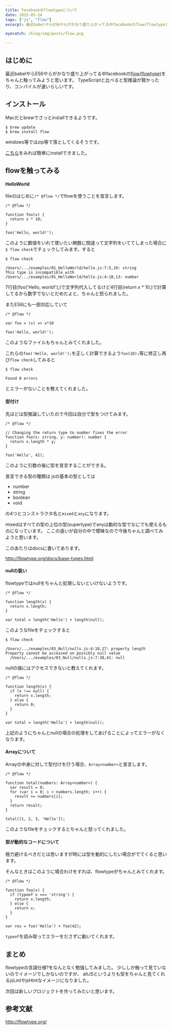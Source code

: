 ```yaml
---
title: Facebookのflowtypeについて
date: 2015-05-24
tags: ["js", "flow"]
excerpt: 最近babelやらES6やらがかなり盛り上がってる中facebookのflow(flowtype)をちゃんと触ってみようと思います。TypeScriptと比べると型推論が賢かったり、コンパイルが速いらしいです。

eyecatch: /blog/img/posts/flow.png

---
```


## はじめに

最近babelやらES6やらがかなり盛り上がってる中facebookの[flow(flowtype)](http://flowtype.org/)をちゃんと触ってみようと思います。
TypeScriptと比べると型推論が賢かったり、コンパイルが速いらしいです。

## インストール

Macだとbrewでさっとinstallできるようです。

```
$ brew update
$ brew install flow
```

windows等ではzip等で落としてくるそうです。

[こちら](http://flowtype.org/docs/getting-started.html#_)をみれば簡単にinstallできました。

## flowを触ってみる

#### HelloWorld

fileのはじめに`/* @flow */`でflowを使うことを宣言します。


```
/* @flow */

function foo(x) {
  return x * 10;
}

foo('Hello, world!');
```

このように数値をいれて使いたい関数に間違って文字列をいててしまった場合に`$ flow check`でチェックしてみます。すると
```
$ flow check

/Users/.../examples/01_HelloWorld/hello.js:7:5,19: string
This type is incompatible with
/Users/.../examples/01_HelloWorld/hello.js:4:10,13: number
```

7行目(foo('Hello, world!');)で文字列代入してるけど4行目(return x * 10;)で計算してるから数字でないとだめだよと、ちゃんと怒られました。

またES6にも一部対応していて

```
/* @flow */

var foo = (x) => x*10

foo('Hello, world!');
```

このようなファイルもちゃんとみてくれました。

これらの`foo('Hello, world!');`を正しく計算できるよう`foo(10);`等に修正し再び`flow check`してみると

```
$ flow check

Found 0 errors
```

とエラーがないことを教えてくれました。


#### 型付け
先ほどは型推論していたので今回は自分で型をつけてみます。

```
/* @flow */

// Changing the return type to number fixes the error
function foo(x: string, y: number): number {
  return x.length * y;
}

foo('Hello', 42);
```
このように引数の後に型を宣言することができる。

宣言できる型の種類は
jsの基本の型としては

- number
- string
- boolean
- void

の4つとコンストラクタ名と`mixed`と`any`になります。

mixedはすべての型の上位の型(supertype)でanyは動的な型でなにでも使えるものになっています。
ここの違いが自分の中で曖昧なので今後ちゃんと調べてみようと思います。

このあたりはdocsに書いてあります。

http://flowtype.org/docs/base-types.html


#### nullの扱い

flowtypeではnullをちゃんと処理しないといけないようです。

```
/* @flow */

function length(x) {
  return x.length;
}

var total = length('Hello') + length(null);
```

このようなfileをチェックすると

```
$ flow check

/Users/.../examples/03_Null/nulls.js:4:10,17: property length
Property cannot be accessed on possibly null value
  /Users/.../examples/03_Null/nulls.js:7:38,41: null
```

nullの値にはアクセスできないと教えてくれます。

```
/* @flow */

function length(x) {
  if (x !== null) {
    return x.length;
  } else {
    return 0;
  }
}

var total = length('Hello') + length(null);
```

上記のようにちゃんとnullの場合の処理をしてあげることによってエラーがなくなります。


#### Arrayについて

Arrayの中身に対して型付けを行う場合、`Array<number>`と宣言します。


```
/* @flow */

function total(numbers: Array<number>) {
  var result = 0;
  for (var i = 0; i < numbers.length; i++) {
    result += numbers[i];
  }
  return result;
}

total([1, 2, 3, 'Hello']);
```

このようなfileをチェックするとちゃんと怒ってくれました。

#### 型が動的なコードについて

極力避けるべきだとは思いますが時には型を動的にしたい場合がでてくると思います。

そんなときはこのように場合わけをすれば、flowtypeがちゃんとみてくれます。


```
/* @flow */

function foo(x) {
  if (typeof x === 'string') {
    return x.length;
  } else {
    return x;
  }
}

var res = foo('Hello') + foo(42);
```

`typeof`を読み取ってエラーをださずに動いてくれます。

## まとめ

flowtypeの言語仕様?をなんとなく勉強してみました。
少ししか触って見ていないのでイメージでしかないのですが、
altJSというよりも型をちゃんと見てくれるjsLintやjsHintなイメージになりました。

次回は新しいプロジェクトを作ってみたいと思います。

## 参考文献

http://flowtype.org/
